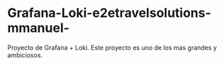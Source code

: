 # Grafana-Loki-e2etravelsolutions-mmanuel-
Proyecto de Grafana + Loki. Este proyecto es uno de los mas grandes y ambiciosos. 

